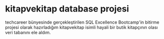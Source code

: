 # kitapvekitap database projesi

techcareer bünyesinde gerçekleştirilen SQL Excellence Bootcamp'in bitirme projesi olarak hazırladığım kitapvekitap isimli hayali bir butik kitapçının olası veri tabanını ele aldım. 
